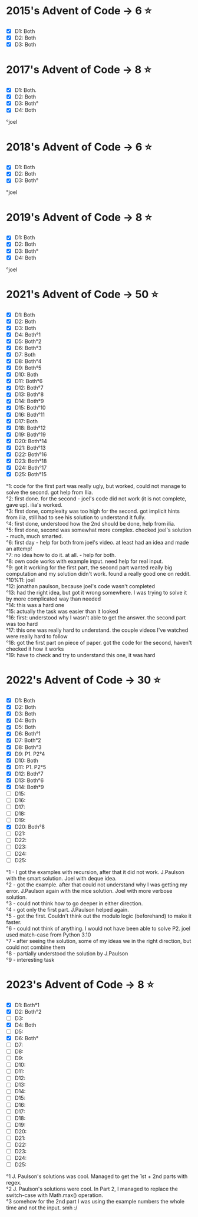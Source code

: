 # 2015's Advent of Code -> 6 ⭐️

- [x] D1: Both
- [x] D2: Both
- [x] D3: Both

# 2017's Advent of Code -> 8 ⭐️

- [x] D1: Both.
- [x] D2: Both
- [x] D3: Both°
- [x] D4: Both

°joel

# 2018's Advent of Code -> 6 ⭐️

- [x] D1: Both
- [x] D2: Both
- [x] D3: Both°

°joel

# 2019's Advent of Code -> 8 ⭐️

- [x] D1: Both
- [x] D2: Both
- [x] D3: Both°
- [x] D4: Both

°joel

# 2021's Advent of Code -> 50 ⭐️

- [x] D1: Both
- [x] D2: Both
- [x] D3: Both
- [x] D4: Both°1
- [x] D5: Both°2
- [x] D6: Both°3
- [x] D7: Both
- [x] D8: Both°4
- [x] D9: Both°5
- [x] D10: Both
- [x] D11: Both°6
- [x] D12: Both°7
- [x] D13: Both°8
- [x] D14: Both°9
- [x] D15: Both°10
- [x] D16: Both°11
- [x] D17: Both
- [x] D18: Both°12
- [x] D19: Both°19
- [x] D20: Both°14
- [x] D21: Both°13
- [x] D22: Both°16
- [x] D23: Both°18
- [x] D24: Both°17
- [x] D25: Both°15

°1: code for the first part was really ugly, but worked, could not manage to solve the second. got help from Ilia.</br>
°2: first done. for the second - joel's code did not work (it is not complete, gave up). ilia's worked.</br>
°3: first done, complexity was too high for the second. got implicit hints from ilia, still had to see his solution to understand it fully.</br>
°4: first done, understood how the 2nd should be done, help from ilia.</br>
°5: first done, second was somewhat more complex. checked joel's solution - much, much smarted.</br>
°6: first day - help for both from joel's video. at least had an idea and made an attemp!</br>
°7: no idea how to do it. at all. - help for both.</br>
°8: own code works with example input. need help for real input.</br>
°9: got it working for the first part, the second part wanted really big computation and my solution didn't work. found a really good one on reddit.</br>
°10%11: joel</br>
°12: jonathan paulson, because joel's code wasn't completed</br>
°13: had the right idea, but got it wrong somewhere. I was trying to solve it by more complicated way than needed</br>
°14: this was a hard one</br>
°15: actually the task was easier than it looked</br>
°16: first: understood why I wasn't able to get the answer. the second part was too hard</br>
°17: this one was really hard to understand. the couple videos I've watched were really hard to follow</br>
°18: got the first part on piece of paper. got the code for the second, haven't checked it how it works</br>
°19: have to check and try to understand this one, it was hard</br>

# 2022's Advent of Code -> 30 ⭐️

- [x] D1: Both
- [x] D2: Both
- [x] D3: Both
- [x] D4: Both
- [x] D5: Both
- [x] D6: Both°1
- [x] D7: Both°2
- [x] D8: Both°3
- [x] D9: P1. P2°4
- [x] D10: Both
- [x] D11: P1. P2°5
- [x] D12: Both°7
- [x] D13: Both°6
- [x] D14: Both°9
- [ ] D15:
- [ ] D16:
- [ ] D17:
- [ ] D18:
- [ ] D19:
- [x] D20: Both°8
- [ ] D21:
- [ ] D22:
- [ ] D23:
- [ ] D24:
- [ ] D25:

°1 - I got the examples with recursion, after that it did not work. J.Paulson with the smart solution. Joel with deque idea.</br>
°2 - got the example. after that could not understand why I was getting my error. J.Paulson again with the nice solution. Joel with more verbose solution.</br>
°3 - could not think how to go deeper in either direction.</br>
°4 - got only the first part. J.Paulson helped again.</br>
°5 - got the first. Couldn't think out the modulo logic (beforehand) to make it faster.</br>
°6 - could not think of anything. I would not have been able to solve P2. joel used match-case from Python 3.10</br>
°7 - after seeing the solution, some of my ideas we in the right direction, but could not combine them</br>
°8 - partially understood the solution by J.Paulson</br>
°9 - interesting task</br>

# 2023's Advent of Code -> 8 ⭐️

- [x] D1: Both°1
- [x] D2: Both°2
- [ ] D3:
- [x] D4: Both
- [ ] D5:
- [x] D6: Both°
- [ ] D7:
- [ ] D8:
- [ ] D9:
- [ ] D10:
- [ ] D11:
- [ ] D12:
- [ ] D13:
- [ ] D14:
- [ ] D15:
- [ ] D16:
- [ ] D17:
- [ ] D18:
- [ ] D19:
- [ ] D20:
- [ ] D21:
- [ ] D22:
- [ ] D23:
- [ ] D24:
- [ ] D25:

°1 J. Paulson's solutions was cool. Managed to get the 1st + 2nd parts with regex. </br>
°2 J. Paulson's solutions were cool. In Part 2, I managed to replace the switch-case with Math.max() operation. </br>
°3 somehow for the 2nd part I was using the example numbers the whole time and not the input. smh :/ </br>

